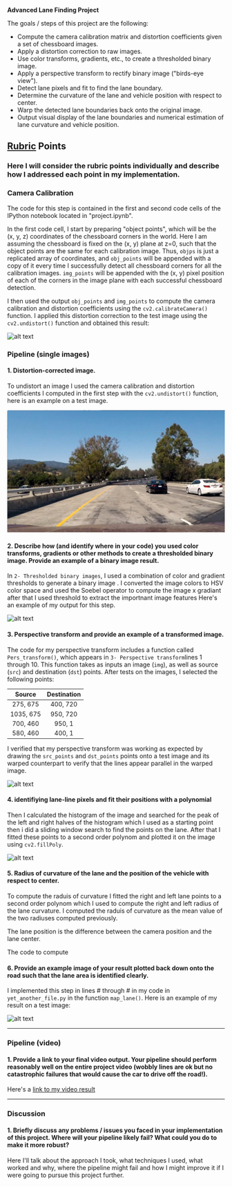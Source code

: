 
**Advanced Lane Finding Project**

The goals / steps of this project are the following:

* Compute the camera calibration matrix and distortion coefficients given a set of chessboard images.
* Apply a distortion correction to raw images.
* Use color transforms, gradients, etc., to create a thresholded binary image.
* Apply a perspective transform to rectify binary image ("birds-eye view").
* Detect lane pixels and fit to find the lane boundary.
* Determine the curvature of the lane and vehicle position with respect to center.
* Warp the detected lane boundaries back onto the original image.
* Output visual display of the lane boundaries and numerical estimation of lane curvature and vehicle position.

[//]: # (Image References)

[image1]: ./examples/undistort_output.png "Undistorted"
[image2]: ./test_images/test1.jpg "Road Transformed"
[image3]: ./examples/binary_combo_example.jpg "Binary Example"
[image4]: ./examples/warped_straight_lines.jpg "Warp Example"
[image5]: ./examples/color_fit_lines.jpg "Fit Visual"
[image6]: ./examples/example_output.jpg "Output"
[video1]: ./project_video.mp4 "Video"

## [Rubric](https://review.udacity.com/#!/rubrics/571/view) Points

### Here I will consider the rubric points individually and describe how I addressed each point in my implementation.

### Camera Calibration

The code for this step is contained in the first and second code cells of the IPython notebook located in "project.ipynb". 

In the first code cell, I start by preparing "object points", which will be the (x, y, z) coordinates of the chessboard corners in the world. Here I am assuming the chessboard is fixed on the (x, y) plane at z=0, such that the object points are the same for each calibration image.  Thus, `objps` is just a replicated array of coordinates, and `obj_points` will be appended with a copy of it every time I successfully detect all chessboard corners for all the calibration images. `img_points` will be appended with the (x, y) pixel position of each of the corners in the image plane with each successful chessboard detection.  

I then used the output `obj_points` and `img_points` to compute the camera calibration and distortion coefficients using the `cv2.calibrateCamera()` function.  I applied this distortion correction to the test image using the `cv2.undistort()` function and obtained this result: 

![alt text][image1]

### Pipeline (single images)

#### 1. Distortion-corrected image.

To undistort an image I used the camera calibration and distortion coefficients I computed in the first step with the `cv2.undistort()` function, here is an example on a test image.

![alt text][image2]

#### 2. Describe how (and identify where in your code) you used color transforms, gradients or other methods to create a thresholded binary image.  Provide an example of a binary image result.

In `2- Thresholded binary images`, I used a combination of color and gradient thresholds to generate a binary image . 
I converted the image colors to HSV color space and used the Soebel operator to compute the image x gradiant after that I used threshold to extract the importnant image features Here's an example of my output for this step.

![alt text][image3]

#### 3. Perspective transform and provide an example of a transformed image.

The code for my perspective transform includes a function called `Pers_transform()`, which appears in `3- Perspective transform`lines 1 through 10.  This function takes as inputs an image (`img`), as well as source (`src`) and destination (`dst`) points. After tests on the images, I selected the following points:

| Source        | Destination   | 
|:-------------:|:-------------:|  
| 275, 675      | 400, 720      | 
| 1035, 675     | 950, 720      |
| 700, 460      | 950, 1        |
| 580, 460      | 400, 1        |

I verified that my perspective transform was working as expected by drawing the `src_points` and `dst_points` points onto a test image and its warped counterpart to verify that the lines appear parallel in the warped image.

![alt text][image4]

#### 4. identifiying lane-line pixels and fit their positions with a polynomial

Then I calculated the histogram of the image and searched for the peak of the left and right halves of the histogram which I used as a starting point then i did a sliding window search to find the points on the lane. After that I fitted these points to a second order polynom and plotted it on the image using `cv2.fillPoly`.

![alt text][image5]

#### 5.  Radius of curvature of the lane and the position of the vehicle with respect to center.

To compute the raduis of curvature I fitted the right and left lane points to a second order polynom which I used to compute the right and left radius of the lane curvature. I computed the raduis of curvature as the mean value of the two radiuses computed previously.

The lane position is the difference between the camera position and the lane center.

The code to compute 
#### 6. Provide an example image of your result plotted back down onto the road such that the lane area is identified clearly.

I implemented this step in lines # through # in my code in `yet_another_file.py` in the function `map_lane()`.  Here is an example of my result on a test image:

![alt text][image6]

---

### Pipeline (video)

#### 1. Provide a link to your final video output.  Your pipeline should perform reasonably well on the entire project video (wobbly lines are ok but no catastrophic failures that would cause the car to drive off the road!).

Here's a [link to my video result](./project_video.mp4)

---

### Discussion

#### 1. Briefly discuss any problems / issues you faced in your implementation of this project.  Where will your pipeline likely fail?  What could you do to make it more robust?

Here I'll talk about the approach I took, what techniques I used, what worked and why, where the pipeline might fail and how I might improve it if I were going to pursue this project further.  
